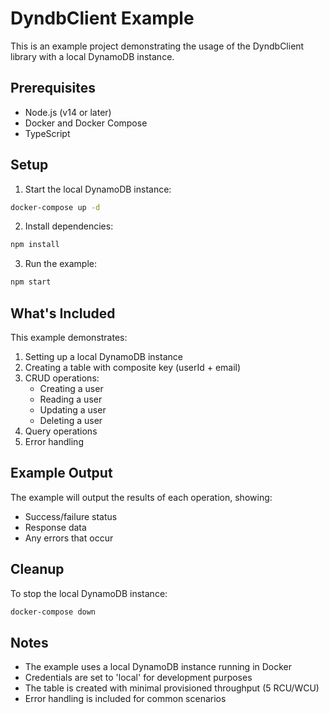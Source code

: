 # DyndbClient Example

This is an example project demonstrating the usage of the DyndbClient library with a local DynamoDB instance.

## Prerequisites

- Node.js (v14 or later)
- Docker and Docker Compose
- TypeScript

## Setup

1. Start the local DynamoDB instance:
```bash
docker-compose up -d
```

2. Install dependencies:
```bash
npm install
```

3. Run the example:
```bash
npm start
```

## What's Included

This example demonstrates:

1. Setting up a local DynamoDB instance
2. Creating a table with composite key (userId + email)
3. CRUD operations:
   - Creating a user
   - Reading a user
   - Updating a user
   - Deleting a user
4. Query operations
5. Error handling

## Example Output

The example will output the results of each operation, showing:
- Success/failure status
- Response data
- Any errors that occur

## Cleanup

To stop the local DynamoDB instance:
```bash
docker-compose down
```

## Notes

- The example uses a local DynamoDB instance running in Docker
- Credentials are set to 'local' for development purposes
- The table is created with minimal provisioned throughput (5 RCU/WCU)
- Error handling is included for common scenarios
  